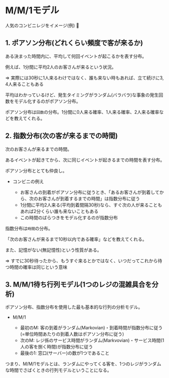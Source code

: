 # M/M/1モデル

人気のコンビニレジをイメージ(例) :dog:

## 1. ポアソン分布(どれくらい頻度で客が来るか)

ある決まった時間内に、平均して何回イベントが起こるかを表す分布。

例えば、1分間に平均2人のお客さんが来るという状況。

=> 実際には30秒に1人来るわけではなく、誰も来ない時もあれば、立て続けに3, 4人来ることもある

平均はわかっているけど、発生タイミングがランダム(バラバラ)な事象の発生回数をモデル化するのがポアソン分布。

ポアソン分布は`回数`の分布。1分間に0人来る確率、1人来る確率、2人来る確率などを教えてくれる。

## 2. 指数分布(次の客が来るまでの時間)

次のお客さんが来るまでの時間。

あるイベントが起きてから、次に同じイベントが起きるまでの時間を表す分布。

ポアソン分布ととても仲良し。

- コンビニの例え

  - お客さんの到着がポアソン分布に従うとき、「あるお客さんが到着してから、次のお客さんが到着するまでの時間」は指数分布に従う
  - 1分間に平均2人来る(平均到着間隔30秒)なら、すぐ次の人が来ることもあれば2分くらい誰も来ないこともある
  - この時間のばらつきをモデル化するのが指数分布

指数分布は`時間`の分布。

「次のお客さんが来るまで10秒以内である確率」などを教えてくれる。

また、記憶がない(無記憶性)という性質がある。

=> すでに30秒待ったから、もうすぐ来るとかではなく、いつだってこれから待つ時間の確率は同じという意味

## 3. M/M/1待ち行列モデル(1つのレジの混雑具合を分析)

ポアソン分布、指数分布を使用した最も基本的な行列の分析モデル。

- M/M/1

  - 最初のM: 客の到着がランダム(Markovian)・到着時間が指数分布に従う(=単位時間あたりの到着人数はポアソン分布に従う)
  - 次のM: レジ係のサービス時間がランダム(Markvovian)・サービス時間(1人の客を捌く時間)が指数分布に従う
  - 最後の1: 窓口(サーバー)の数が1つであること

つまり、M/M/1モデルとは、ランダムにやってくる客を、1つのレジがランダムな時間でさばくときの行列モデルということになる。

